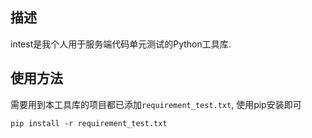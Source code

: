 ## 描述

intest是我个人用于服务端代码单元测试的Python工具库.

## 使用方法

需要用到本工具库的项目都已添加`requirement_test.txt`, 使用pip安装即可

```commandline
pip install -r requirement_test.txt
```
